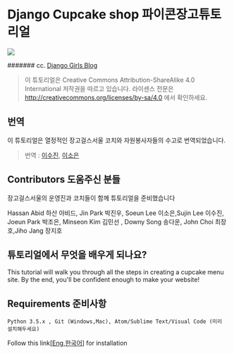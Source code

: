 # Django Cupcake shop 파이콘장고튜토리얼

![](http://66.media.tumblr.com/3d6a31f762235a08c4a72ddb96f27541/tumblr_inline_ns1to5OQuZ1rlmf6c_500.jpg)

####### cc. [Django Girls Blog](http://blog.djangogirls.org/post/125007638798/europython2015)

> 이 튜토리얼은 Creative Commons Attribution-ShareAlike 4.0 International 저작권을 따르고 있습니다. 라이센스 전문은 http://creativecommons.org/licenses/by-sa/4.0 에서 확인하세요.

## 번역
이 튜토리얼은 열정적인 장고걸스서울 코치와 자원봉사자들의 수고로 번역되었습니다.

> 번역 : [이수진](http://sujinlee.me/), [이소은](https://github.com/mojosoeun)

## Contributors 도움주신 분들

장고걸스서울의 운영진과 코치들이 함께 튜토리얼을 준비했습니다

Hassan Abid 하산 아비드, Jin Park 박진우, Soeun Lee 이소은,Sujin Lee 이수진, Joeun Park 박조은, Minseon Kim 김민선 , Downy Song 송다운, John Choi 최장호,Jiho Jang 장지호 

## 튜토리얼에서 무엇을 배우게 되나요? 
This tutorial will walk you through all the steps in creating a cupcake menu site. By the end, you'll be confident enough to make your website!

## Requirements 준비사항
```Python 3.5.x , Git (Windows,Mac), Atom/Sublime Text/Visual Code (미리 설치해두세요)```

Follow this link[[Eng](http://tutorial.djangogirls.org/en/installation/),[한국어](https://djangogirlsseoul.gitbooks.io/tutorial/content/installation/)] for installation 

